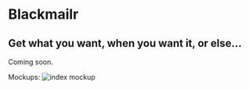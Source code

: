 Blackmailr
==========
Get what you want, when you want it, or else...
----------
Coming soon.

Mockups:
![index mockup](https://github.com/caseywebdev/blackmailr/blob/master/mockups/index.PNG)